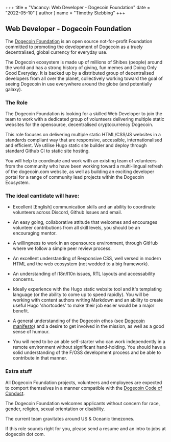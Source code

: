+++
title = "Vacancy: Web Developer - Dogecoin Foundation"
date = "2022-05-10"
[ author ]
  name = "Timothy Stebbing"
+++


## Web Developer - Dogecoin Foundation

The [Dogecoin Foundation](https://foundation.dogecoin.com) is an open source 
not-for-profit Foundation committed to promoting the development of Dogecoin 
as a truely decentralised, global currency for everyday use.  

The Dogecoin ecosystem is made up of millions of Shibes (people) around the 
world and has a strong history of giving, fun memes and Doing Only Good Everyday.
It is backed up by a distributed group of decentralised developers from all
over the planet, collectively working toward the goal of seeing Dogecoin in 
use everywhere around the globe (and potentially galaxy).

### The Role 

The Dogecoin Foundation is looking for a skilled Web Developer to
join the team to work with a dedicated group of volunteers delivering
multiple static websites for the opensource, decentralised cryptocurrency 
Dogecoin.

This role focuses on delivering multiple static HTML/CSS/JS websites 
in a standards compliant way that are responsive, accessible, internationalised
and efficient. We utilise Hugo static site builder and deploy through 
standard Github CI to static site hosting. 

You will help to coordinate and work with an existing team of volunteers from
the community who have been working toward a multi-lingual refresh of the 
dogecoin.com website, as well as building an exciting developer portal for a 
range of community lead projects within the Dogecoin Ecosystem. 

### The ideal cantidate will have:

- Excellent [English] communication skills and an ability to coordinate volunteers across 
  Discord, Github Issues and email. 

- An easy going, collaborative attitude that welcomes and encourages volunteer 
  contributions from all skill levels, you should be an encouraging mentor.

- A willingness to work in an opensource environment, through GitHub where we
  follow a simple peer review process.

- An excellent understanding of Responsive CSS, well versed in modern HTML and 
  the web ecosystem (not wedded to a big framework).

- An understanding of i18n/l10n issues, RTL layouts and accessability concerns.

- Ideally experience with the Hugo static website tool and it's templating language 
  (or the ability to come up to speed rapidly). You will be working with content 
  authors writing Markdown and an ability to create useful Hugo 'shortcodes' to make 
  their job easier would be a major benefit.
  
- A general understanding of the Dogecoin ethos (see [Dogecoin manifesto](https://foundation.dogecoin.com/manifesto/)) and a 
  desire to get involved in the mission, as well as a good sense of humour.
  
- You will need to be an able self-starter who can work independently in a remote
  environment without significant hand-holding. You should have a solid understanding
  of the F/OSS development process and be able to contribute in that manner.
  
### Extra stuff

All Dogecoin Foundation projects, volunteers and employees are expected to 
comport themselves in a manner compatible with the [Dogecoin Code of Conduct](https://github.com/dogecoinfoundation/policy/blob/main/policy_02_conduct.md). 

The Dogecoin Foundation welcomes applicants without concern for race, 
gender, religion, sexual orientation or disability.

The current team gravitates around US & Oceanic timezones. 

If this role sounds right for you, please send a resume and an intro to jobs at dogecoin dot com.

